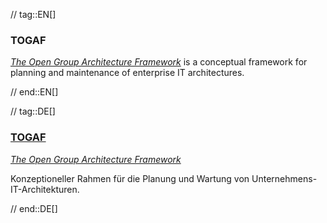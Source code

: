 // tag::EN[]
### TOGAF

[_The Open Group Architecture Framework_](http://www.opengroup.org/subjectareas/enterprise/togaf) is a conceptual framework for planning and maintenance of enterprise IT architectures.

// end::EN[]

// tag::DE[]
### [TOGAF](http://www.opengroup.org/subjectareas/enterprise/togaf)

[_The Open Group Architecture Framework_](http://www.opengroup.org/subjectareas/enterprise/togaf)

Konzeptioneller Rahmen für die Planung und Wartung von Unternehmens-IT-Architekturen.



// end::DE[]


